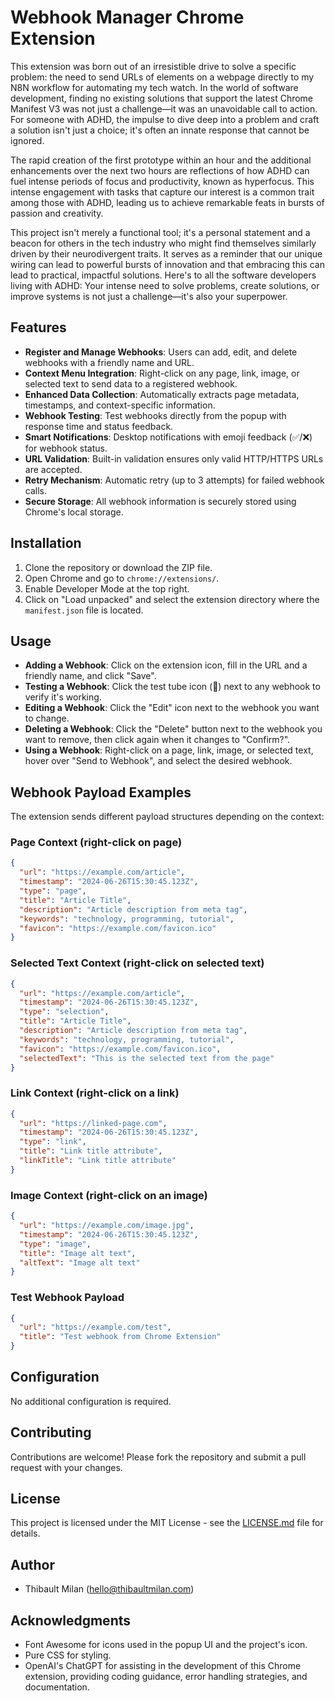 # Webhook Manager Chrome Extension

This extension was born out of an irresistible drive to solve a specific problem: the need to send URLs of elements on a webpage directly to my N8N workflow for automating my tech watch. In the world of software development, finding no existing solutions that support the latest Chrome Manifest V3 was not just a challenge—it was an unavoidable call to action. For someone with ADHD, the impulse to dive deep into a problem and craft a solution isn't just a choice; it's often an innate response that cannot be ignored.

The rapid creation of the first prototype within an hour and the additional enhancements over the next two hours are reflections of how ADHD can fuel intense periods of focus and productivity, known as hyperfocus. This intense engagement with tasks that capture our interest is a common trait among those with ADHD, leading us to achieve remarkable feats in bursts of passion and creativity.

This project isn't merely a functional tool; it's a personal statement and a beacon for others in the tech industry who might find themselves similarly driven by their neurodivergent traits. It serves as a reminder that our unique wiring can lead to powerful bursts of innovation and that embracing this can lead to practical, impactful solutions. Here's to all the software developers living with ADHD: Your intense need to solve problems, create solutions, or improve systems is not just a challenge—it's also your superpower.

## Features

- **Register and Manage Webhooks**: Users can add, edit, and delete webhooks with a friendly name and URL.
- **Context Menu Integration**: Right-click on any page, link, image, or selected text to send data to a registered webhook.
- **Enhanced Data Collection**: Automatically extracts page metadata, timestamps, and context-specific information.
- **Webhook Testing**: Test webhooks directly from the popup with response time and status feedback.
- **Smart Notifications**: Desktop notifications with emoji feedback (✅/❌) for webhook status.
- **URL Validation**: Built-in validation ensures only valid HTTP/HTTPS URLs are accepted.
- **Retry Mechanism**: Automatic retry (up to 3 attempts) for failed webhook calls.
- **Secure Storage**: All webhook information is securely stored using Chrome's local storage.

## Installation

1. Clone the repository or download the ZIP file.
2. Open Chrome and go to `chrome://extensions/`.
3. Enable Developer Mode at the top right.
4. Click on "Load unpacked" and select the extension directory where the `manifest.json` file is located.

## Usage

- **Adding a Webhook**: Click on the extension icon, fill in the URL and a friendly name, and click "Save".
- **Testing a Webhook**: Click the test tube icon (🧪) next to any webhook to verify it's working.
- **Editing a Webhook**: Click the "Edit" icon next to the webhook you want to change.
- **Deleting a Webhook**: Click the "Delete" button next to the webhook you want to remove, then click again when it changes to "Confirm?".
- **Using a Webhook**: Right-click on a page, link, image, or selected text, hover over "Send to Webhook", and select the desired webhook.

## Webhook Payload Examples

The extension sends different payload structures depending on the context:

### Page Context (right-click on page)
```json
{
  "url": "https://example.com/article",
  "timestamp": "2024-06-26T15:30:45.123Z",
  "type": "page",
  "title": "Article Title",
  "description": "Article description from meta tag",
  "keywords": "technology, programming, tutorial",
  "favicon": "https://example.com/favicon.ico"
}
```

### Selected Text Context (right-click on selected text)
```json
{
  "url": "https://example.com/article",
  "timestamp": "2024-06-26T15:30:45.123Z",
  "type": "selection",
  "title": "Article Title",
  "description": "Article description from meta tag",
  "keywords": "technology, programming, tutorial",
  "favicon": "https://example.com/favicon.ico",
  "selectedText": "This is the selected text from the page"
}
```

### Link Context (right-click on a link)
```json
{
  "url": "https://linked-page.com",
  "timestamp": "2024-06-26T15:30:45.123Z",
  "type": "link",
  "title": "Link title attribute",
  "linkTitle": "Link title attribute"
}
```

### Image Context (right-click on an image)
```json
{
  "url": "https://example.com/image.jpg",
  "timestamp": "2024-06-26T15:30:45.123Z",
  "type": "image",
  "title": "Image alt text",
  "altText": "Image alt text"
}
```

### Test Webhook Payload
```json
{
  "url": "https://example.com/test",
  "title": "Test webhook from Chrome Extension"
}
```

## Configuration

No additional configuration is required.

## Contributing

Contributions are welcome! Please fork the repository and submit a pull request with your changes.

## License

This project is licensed under the MIT License - see the [LICENSE.md](LICENSE.md) file for details.

## Author

- Thibault Milan (hello@thibaultmilan.com)

## Acknowledgments

- Font Awesome for icons used in the popup UI and the project's icon.
- Pure CSS for styling.
- OpenAI's ChatGPT for assisting in the development of this Chrome extension, providing coding guidance, error handling strategies, and documentation.
